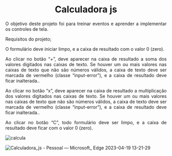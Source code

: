 <h1 align="center"> Calculadora js </h1>

<div align="justify">

<p> O objetivo deste projeto foi para treinar eventos e aprender a implementar os controles de tela. </p>

<p> Requisitos do projeto; </p>


<p > O formulário deve iniciar limpo, e a caixa de resultado com o valor 0 (zero). </p>

<p > Ao clicar no botão “+”, deve aparecer na caixa de resultado a soma dos valores digitados nas caixas
de texto. Se houver um ou mais valores nas caixas de texto que não são números válidos, a caixa de
texto deve ser marcada de vermelho (classe “input-error”), e a caixa de resultado deve ficar inalterada.. </p>

<p > Ao clicar no botão “x”, deve aparecer na caixa de resultado a multiplicação dos valores digitados
nas caixas de texto. Se houver um ou mais valores nas caixas de texto que não são números válidos, a
caixa de texto deve ser marcada de vermelho (classe “input-error”), e a caixa de resultado deve ficar
inalterada.. </p>

<p> Ao clicar no botão “C”, todo formulário deve ser limpo, e a caixa de resultado deve ficar com o
valor 0 (zero). </p>
  
</div>


![calcula](https://user-images.githubusercontent.com/85500087/233081527-99efb426-0b18-42f9-a1bd-ac5562c70ac2.png)


![Calculadora_js - Pessoal — Microsoft_ Edge 2023-04-19 13-21-29](https://user-images.githubusercontent.com/85500087/233101229-6b370607-3cea-4592-983c-b2106345d1f7.gif)
